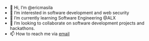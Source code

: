 - 👋 Hi, I’m @ericmasila
- 👀 I’m interested in software development and web security
- 🌱 I’m currently learning Software Engineering @ALX
- 💞️ I’m looking to collaborate on software development projects and hackathons.
- 📫 How to reach me via <a href="mailto:ericmasila254@gmail.com">email</a>

<!---
ericmasila/ericmasila is a ✨ special ✨ repository because its `README.md` (this file) appears on your GitHub profile.
You can click the Preview link to take a look at your changes.
--->
